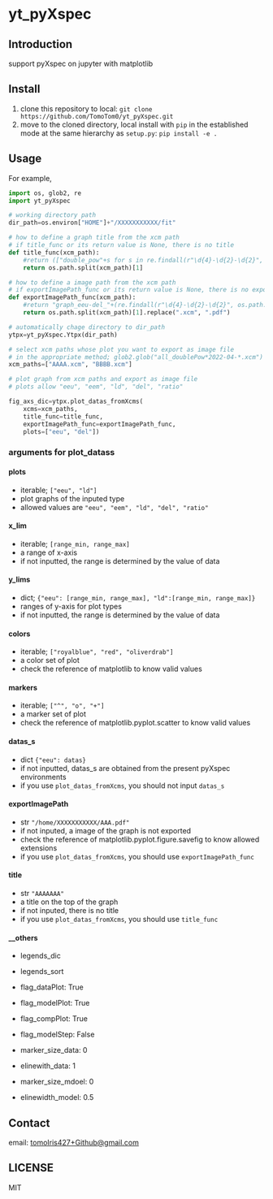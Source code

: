 # yt_pyXspec

## Introduction

support pyXspec on jupyter with matplotlib

## Install

1. clone this repository to local: `git clone https://github.com/TomoTom0/yt_pyXspec.git`
2. move to the cloned directory, local install with `pip` in the established mode at the same hierarchy as `setup.py`: `pip install -e .`

## Usage

For example,

```python
import os, glob2, re
import yt_pyXspec

# working directory path
dir_path=os.environ["HOME"]+"/XXXXXXXXXXX/fit"

# how to define a graph title from the xcm path
# if title_func or its return value is None, there is no title
def title_func(xcm_path):
    #return (["double_pow"+s for s in re.findall(r"\d{4}-\d{2}-\d{2}", os.path.split(xcm_path)[1])]+[None])[0]
    return os.path.split(xcm_path)[1]

# how to define a image path from the xcm path
# if exportImagePath_func or its return value is None, there is no export file
def exportImagePath_func(xcm_path):
    #return "graph_eeu-del_"+(re.findall(r"\d{4}-\d{2}-\d{2}", os.path.split(xcm_path)[1])+[None])[0]+".pdf"
    return os.path.split(xcm_path)[1].replace(".xcm", ".pdf")

# automatically chage directory to dir_path
ytpx=yt_pyXspec.Ytpx(dir_path)

# select xcm paths whose plot you want to export as image file
# in the appropriate method; glob2.glob("all_doublePow*2022-04-*.xcm")
xcm_paths=["AAAA.xcm", "BBBB.xcm"]

# plot graph from xcm paths and export as image file
# plots allow "eeu", "eem", "ld", "del", "ratio"

fig_axs_dic=ytpx.plot_datas_fromXcms(
    xcms=xcm_paths,
    title_func=title_func,
    exportImagePath_func=exportImagePath_func,
    plots=["eeu", "del"])
```

### arguments for plot_datass

#### plots
- iterable; `["eeu", "ld"]`
- plot graphs of the inputed type
- allowed values are `"eeu", "eem", "ld", "del", "ratio"`

#### x_lim
- iterable; `[range_min, range_max]`
- a range of x-axis
- if not inputted, the range is determined by the value of data

#### y_lims
- dict; `{"eeu": [range_min, range_max], "ld":[range_min, range_max]}`
- ranges of y-axis for plot types
- if not inputted, the range is determined by the value of data

#### colors
- iterable; `["royalblue", "red", "oliverdrab"]`
- a color set of plot
- check the reference of matplotlib to know valid values

#### markers
- iterable; `["^", "o", "+"]`
- a marker set of plot
- check the reference of matplotlib.pyplot.scatter to know valid values

#### datas_s
- dict `{"eeu": datas}`
- if not inputted, datas_s are obtained from the present pyXspec environments
- if you use `plot_datas_fromXcms`, you should not input `datas_s`

#### exportImagePath
- str `"/home/XXXXXXXXXXX/AAA.pdf"`
- if not inputed, a image of the graph is not exported
- check the reference of matplotlib.pyplot.figure.savefig to know allowed extensions
- if you use `plot_datas_fromXcms`, you should use `exportImagePath_func`

#### title
- str `"AAAAAAA"`
- a title on the top of the graph
- if not inputed, there is no title
- if you use `plot_datas_fromXcms`, you should use `title_func`

#### __others

- legends_dic
- legends_sort

- flag_dataPlot: True
- flag_modelPlot: True
- flag_compPlot: True
- flag_modelStep: False
- marker_size_data: 0
- elinewith_data: 1
- marker_size_mdoel: 0
- elinewidth_model: 0.5

## Contact

email: tomoIris427+Github@gmail.com

## LICENSE

MIT